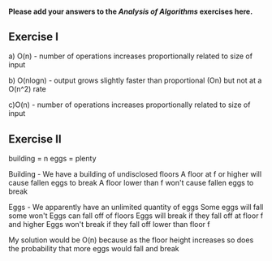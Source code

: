 #### Please add your answers to the ***Analysis of  Algorithms*** exercises here.

## Exercise I

a) O(n) - number of operations increases proportionally related to size of input


b) O(nlogn) - output grows slightly faster than proportional (On) but not at a O(n^2) rate


c)O(n) - number of operations increases proportionally related to size of input

## Exercise II


building = n
eggs = plenty

Building - 
We have a building of undisclosed floors
A floor at f or higher will cause fallen eggs to break
A floor lower than f won't cause fallen eggs to break

Eggs - 
We apparently have an unlimited quantity of eggs
Some eggs will fall some won't
Eggs can fall off of floors
Eggs will break if they fall off at floor f and higher
Eggs won't break if they fall off lower than floor f


My solution would be O(n) because as the floor height increases so does the probability that more eggs would fall and break